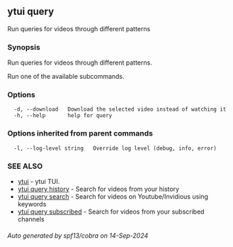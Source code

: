 ## ytui query

Run queries for videos through different patterns

### Synopsis


Run queries for videos through different patterns.

Run one of the available subcommands.

### Options

```
  -d, --download   Download the selected video instead of watching it
  -h, --help       help for query
```

### Options inherited from parent commands

```
  -l, --log-level string   Override log level (debug, info, error)
```

### SEE ALSO

* [ytui](ytui.md)	 - ytui TUI.
* [ytui query history](ytui_query_history.md)	 - Search for videos from your history
* [ytui query search](ytui_query_search.md)	 - Search for videos on Youtube/Invidious using keywords
* [ytui query subscribed](ytui_query_subscribed.md)	 - Search for videos from your subscribed channels

###### Auto generated by spf13/cobra on 14-Sep-2024
